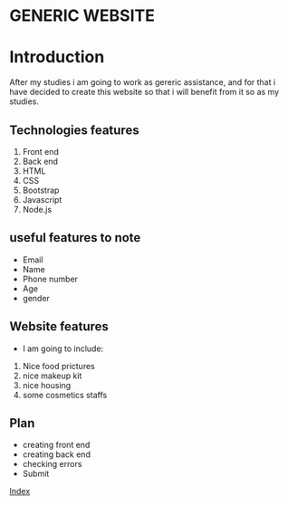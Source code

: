 # GENERIC WEBSITE


# Introduction
After my studies i am going to work as gereric assistance, and for that i have decided to  create this website so that i will benefit from it so as my studies.

## Technologies features
1. Front end
2. Back end
3. HTML
4. CSS
5. Bootstrap
6. Javascript
7. Node.js

## useful features to note
* Email
* Name 
* Phone number
* Age 
* gender

## Website features  
* I am going to include:
1. Nice food prictures
2. nice makeup kit
3. nice housing
4. some cosmetics staffs


## Plan 
* creating front end  
* creating back end 
* checking errors
* Submit

<p align="left"> <a href="https://moniquenicolate.github.io/website-project/">Index</a>
